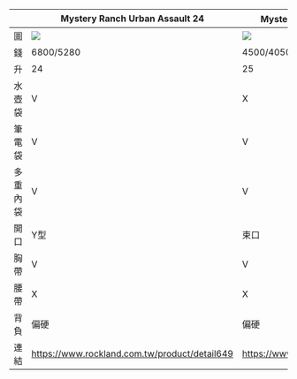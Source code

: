 

|          | Mystery Ranch Urban Assault 24 | Mystery Ranch Street Zen 後背包 更新版 | Mystery Ranch GALLAGATOR 後背包 | Fjällräven High Coast Rolltop 26 背包 | Mystery Ranch 2 DAY ASSAULT 後背包 | 
|-|-|-|-|-|-|
| 圖       | ![](https://i.imgur.com/aP6sHbY.png)|![](https://i.imgur.com/1yxoSgv.png)| ![](https://i.imgur.com/H8d4QXe.png) | ![](https://i.imgur.com/Wnt0EUp.png) | ![](https://i.imgur.com/k7Fj2L2.png) |
| 錢       | 6800/5280 | 4500/4050 | 3300/2970 |3300/2970| 7500/6800 |
| 升       | 24 | 25 | 19 | 26 | 27 |
| 水壺袋     | V | X  | V | V | V |
| 筆電袋     | V | V | X | V | V |
| 多重內袋    | V | V | X | X |
| 開口       | Y型 | 束口| Y型 | 束口 | Y型 |
| 胸帶       | V | V | V | V | V |
| 腰帶       | X | X | V | V |
| 背負       | 偏硬 | 偏硬| 偏軟 |偏軟 |
| 連結       | https://www.rockland.com.tw/product/detail649 | https://www.rockland.com.tw/product/detail1997 | https://www.rockland.com.tw/product/detail648 | https://www.rockland.com.tw/product/detail1133 | https://www.rockland.com.tw/product/detail650 |

